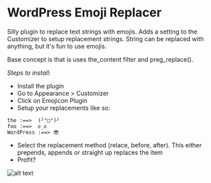 # WordPress Emoji Replacer
Silly plugin to replace text strings with emojis. Adds a setting to the Customizer to setup replacement strings. String can be replaced with anything, but it's fun to use emojis.

Base concept is that is uses the_content filter and preg_replace().

_Steps to install:_

* Install the plugin
* Go to Appearance > Customizer
* Click on Emojicon Plugin
* Setup your replacements like so:
```
the :==>  (╯°□°)╯
foo :==>  ಠ_ಠ
WordPress :==> 😎
```
* Select the replacement method (relace, before, after). This either prepends, appends or straight up replaces the item
* Profit?

![alt text](http://i.imgur.com/izeeK20.jpg "Screenshot")


